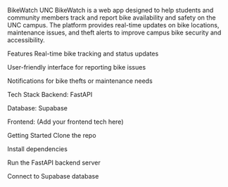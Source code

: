 BikeWatch UNC
BikeWatch is a web app designed to help students and community members track and report bike availability and safety on the UNC campus. The platform provides real-time updates on bike locations, maintenance issues, and theft alerts to improve campus bike security and accessibility.

Features
Real-time bike tracking and status updates

User-friendly interface for reporting bike issues

Notifications for bike thefts or maintenance needs

Tech Stack
Backend: FastAPI

Database: Supabase

Frontend: (Add your frontend tech here)

Getting Started
Clone the repo

Install dependencies

Run the FastAPI backend server

Connect to Supabase database
